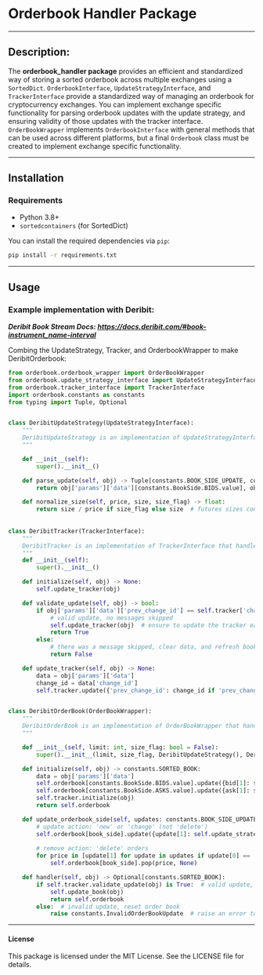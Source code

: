 # Orderbook Handler Package

---

## Description:
The **orderbook_handler package** provides an efficient and standardized way of storing a sorted orderbook across multiple exchanges using a `SortedDict`. 
`OrderbookInterface`, `UpdateStrategyInterface`, and `TrackerInterface` provide a standardized way of managing an orderbook for cryptocurrency exchanges. 
You can implement exchange specific functionality for parsing orderbook updates with the update strategy, and ensuring validity of those updates
with the tracker interface. `OrderBookWrapper` implements `OrderbookInterface` with general methods that can be used across different platforms, but a final `Orderbook`
class must be created to implement exchange specific functionality. 

---

## Installation

### Requirements
- Python 3.8+
- `sortedcontainers` (for SortedDict)

You can install the required dependencies via `pip`:
```bash
pip install -r requirements.txt
```

---

## Usage

### Example implementation with Deribit:

***Deribit Book Stream Docs: https://docs.deribit.com/#book-instrument_name-interval***

Combing the UpdateStrategy, Tracker, and OrderbookWrapper to make DeribitOrderbook:
```python
from orderbook.orderbook_wrapper import OrderBookWrapper
from orderbook.update_strategy_interface import UpdateStrategyInterface
from orderbook.tracker_interface import TrackerInterface
import orderbook.constants as constants
from typing import Tuple, Optional


class DeribitUpdateStrategy(UpdateStrategyInterface):
    """
    DeribitUpdateStrategy is an implementation of UpdateStrategyInterface that handles order book data parsing specifically for Deribit.
    """

    def __init__(self):
        super().__init__()

    def parse_update(self, obj) -> Tuple[constants.BOOK_SIDE_UPDATE, constants.BOOK_SIDE_UPDATE]:
        return obj['params']['data'][constants.BookSide.BIDS.value], obj['params']['data'][constants.BookSide.ASKS.value]

    def normalize_size(self, price, size, size_flag) -> float:
        return size / price if size_flag else size  # futures sizes come in quote currency rather than base
    
    
class DeribitTracker(TrackerInterface):
    """
    DeribitTracker is an implementation of TrackerInterface that handles tracking order book updates specifically for Deribit.
    """
    def __init__(self):
        super().__init__()

    def initialize(self, obj) -> None:
        self.update_tracker(obj)

    def validate_update(self, obj) -> bool:
        if obj['params']['data']['prev_change_id'] == self.tracker['change_id']:
            # valid update, no messages skipped
            self.update_tracker(obj)  # ensure to update the tracker each time
            return True
        else:
            # there was a message skipped, clear data, and refresh book
            return False

    def update_tracker(self, obj) -> None:
        data = obj['params']['data']
        change_id = data['change_id']
        self.tracker.update({'prev_change_id': change_id if 'prev_change_id' not in data else data['prev_change_id'], 'change_id': change_id})


class DeribitOrderBook(OrderBookWrapper):
    """
    DeribitOrderBook is an implementation of OrderBookWrapper that handles order book updates specifically for Deribit.
    """

    def __init__(self, limit: int, size_flag: bool = False):
        super().__init__(limit, size_flag, DeribitUpdateStrategy(), DeribitTracker())

    def initialize(self, obj) -> constants.SORTED_BOOK:
        data = obj['params']['data']
        self.orderbook[constants.BookSide.BIDS.value].update({bid[1]: self.update_strategy.normalize_size(bid[1], bid[2], self.size_flag) for bid in data[constants.BookSide.BIDS.value] if bid[0] == 'new'})
        self.orderbook[constants.BookSide.ASKS.value].update({ask[1]: self.update_strategy.normalize_size(ask[1], ask[2], self.size_flag) for ask in data[constants.BookSide.ASKS.value] if ask[0] == 'new'})
        self.tracker.initialize(obj)
        return self.orderbook

    def update_orderbook_side(self, updates: constants.BOOK_SIDE_UPDATE, book_side: constants.BookSide) -> None:
        # update action: 'new' or 'change' (not 'delete')
        self.orderbook[book_side].update({update[1]: self.update_strategy.normalize_size(update[1], update[2], self.size_flag) for update in updates if update[0] != 'delete'})
        
        # remove action: 'delete' orders
        for price in [update[1] for update in updates if update[0] == 'delete']:
            self.orderbook[book_side].pop(price, None)

    def handler(self, obj) -> Optional[constants.SORTED_BOOK]:
        if self.tracker.validate_update(obj) is True:  # valid update, update book as normal
            self.update_book(obj)
            return self.orderbook
        else:  # invalid update, reset order book
            raise constants.InvalidOrderBookUpdate  # raise an error to reset the book
```

---

#### License
This package is licensed under the MIT License. See the LICENSE file for details.